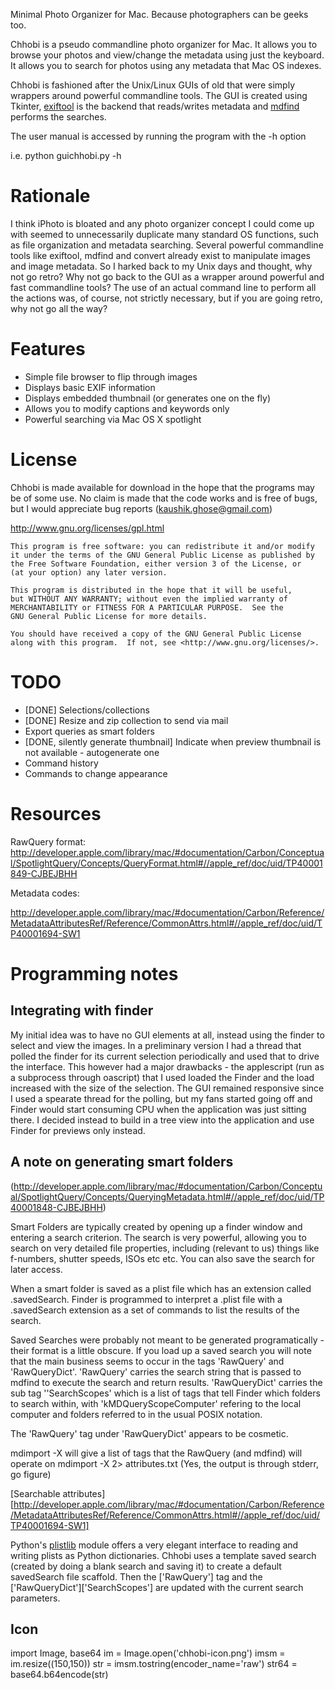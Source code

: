Minimal Photo Organizer for Mac. Because photographers can be geeks too.

Chhobi is a pseudo commandline photo organizer for Mac. It allows you to browse your photos and view/change the metadata using just the keyboard. It allows you to search for photos using any metadata that Mac OS indexes.

Chhobi is fashioned after the Unix/Linux GUIs of old that were simply wrappers around powerful commandline tools. The GUI is created using Tkinter, [exiftool][exiftool] is the backend that reads/writes metadata and [mdfind][mdfind] performs the searches.

[exiftool]: http://www.sno.phy.queensu.ca/~phil/exiftool/exiftool_pod.html
[mdfind]: https://developer.apple.com/library/mac/documentation/Darwin/Reference/ManPages/man1/mdfind.1.html

The user manual is accessed by running the program with the -h option

i.e. python guichhobi.py -h

Rationale
=========
I think iPhoto is bloated and any photo organizer concept I could come up with seemed to unnecessarily duplicate many standard OS functions, such as file organization and metadata searching. Several powerful commandline tools like exiftool, mdfind and convert already exist to manipulate images and image metadata. So I harked back to my Unix days and thought, why not go retro? Why not go back to the GUI as a wrapper around powerful and fast commandline tools? The use of an actual command line to perform all the actions was, of course, not strictly necessary, but if you are going retro, why not go all the way?

Features
========
* Simple file browser to flip through images
* Displays basic EXIF information
* Displays embedded thumbnail (or generates one on the fly)
* Allows you to modify captions and keywords only
* Powerful searching via Mac OS X spotlight


License
=======
Chhobi is made available for download in the hope that the programs may be of some use. No claim is made that the code works and is free of bugs, but I would appreciate bug reports (kaushik.ghose@gmail.com)

http://www.gnu.org/licenses/gpl.html

    This program is free software: you can redistribute it and/or modify
    it under the terms of the GNU General Public License as published by
    the Free Software Foundation, either version 3 of the License, or
    (at your option) any later version.

    This program is distributed in the hope that it will be useful,
    but WITHOUT ANY WARRANTY; without even the implied warranty of
    MERCHANTABILITY or FITNESS FOR A PARTICULAR PURPOSE.  See the
    GNU General Public License for more details.

    You should have received a copy of the GNU General Public License
    along with this program.  If not, see <http://www.gnu.org/licenses/>.



TODO
====
* [DONE] Selections/collections
* [DONE] Resize and zip collection to send via mail
* Export queries as smart folders
* [DONE, silently generate thumbnail] Indicate when preview thumbnail is not available - autogenerate one
* Command history
* Commands to change appearance


Resources
=========

RawQuery format:
http://developer.apple.com/library/mac/#documentation/Carbon/Conceptual/SpotlightQuery/Concepts/QueryFormat.html#//apple_ref/doc/uid/TP40001849-CJBEJBHH

Metadata codes:

http://developer.apple.com/library/mac/#documentation/Carbon/Reference/MetadataAttributesRef/Reference/CommonAttrs.html#//apple_ref/doc/uid/TP40001694-SW1


Programming notes
=================
Integrating with finder
-----------------------
My initial idea was to have no GUI elements at all, instead using the finder to select and view the images. In a preliminary version I had a thread that polled the finder for its current selection periodically and used that to drive the interface. This however had a major drawbacks - the applescript (run as a subprocess through oascript) that I used loaded the Finder and the load increased with the size of the selection. The GUI remained responsive since I used a spearate thread for the polling, but my fans started going off and Finder would start consuming CPU when the application was just sitting there. I decided instead to build in a tree view into the application and use Finder for previews only instead.


A note on generating smart folders
----------------------------------

(http://developer.apple.com/library/mac/#documentation/Carbon/Conceptual/SpotlightQuery/Concepts/QueryingMetadata.html#//apple_ref/doc/uid/TP40001848-CJBEJBHH)

Smart Folders are typically created by opening up a finder window and entering a search criterion. The search is very powerful, allowing you to search on very detailed file properties, including (relevant to us) things like f-numbers, shutter speeds, ISOs etc etc. You can also save the search for later access.

When a smart folder is saved as a plist file which has an extension called .savedSearch. Finder is programmed to interpret a .plist file with a .savedSearch extension as a set of commands to list the results of the search.

Saved Searches were probably not meant to be generated programatically - their format is a little obscure. If you load up a saved search you will note that the main business seems to occur in the tags 'RawQuery' and 'RawQueryDict'. 'RawQuery' carries the search string that is passed to mdfind to execute the search and return results. 'RawQueryDict' carries the sub tag ''SearchScopes' which is a list of tags that tell Finder which folders to search within, with 'kMDQueryScopeComputer' refering to the local computer and folders referred to in the usual POSIX notation.

The 'RawQuery' tag under 'RawQueryDict' appears to be cosmetic.

mdimport -X will give a list of tags that the RawQuery (and mdfind) will operate on
mdimport -X 2> attributes.txt (Yes, the output is through stderr, go figure)

[Searchable attributes][http://developer.apple.com/library/mac/#documentation/Carbon/Reference/MetadataAttributesRef/Reference/CommonAttrs.html#//apple_ref/doc/uid/TP40001694-SW1]


Python's [plistlib][plistlib] module offers a very elegant interface to reading and writing plists as Python dictionaries. Chhobi uses a template saved search (created by doing a blank search and saving it) to create a default savedSearch file scaffold. Then the ['RawQuery'] tag and the ['RawQueryDict']['SearchScopes'] are updated with the current search parameters.

[plistlib]: http://docs.python.org/3.4/library/plistlib.html

Icon
----
import Image, base64
im = Image.open('chhobi-icon.png')
imsm = im.resize((150,150))
str = imsm.tostring(encoder_name='raw')
str64 = base64.b64encode(str)
